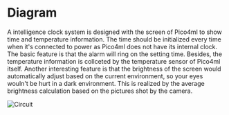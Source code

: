 
# Diagram
A intelligence clock system is designed with the screen of Pico4ml to show time and temperature information. The time should be initialized every time when it's connected to power as Pico4ml does not have its internal clock. The basic feature is that the alarm will ring on the setting time. Besides, the temperature information is collceted by the temperature sensor of Pico4ml itself. Another interesting feature is that the brightness of the screen would automatically adjust based on the current environment, so your eyes wouln't be hurt in a dark environment. This is realized by the average brightness calculation based on the pictures shot by the camera. 

![Circuit](https://user-images.githubusercontent.com/114015725/205458611-52b57a95-9999-4930-9a0c-e5fe758abfb6.jpg)
